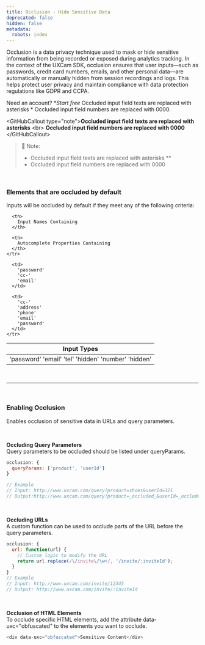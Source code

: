 ```yaml
---
title: Occlusion - Hide Sensitive Data
deprecated: false
hidden: false
metadata:
  robots: index
---
```

Occlusion is a data privacy technique used to mask or hide sensitive information from being recorded or exposed during analytics tracking. In the context of the UXCam SDK, occlusion ensures that user inputs—such as passwords, credit card numbers, emails, and other personal data—are automatically or manually hidden from session recordings and logs. This helps protect user privacy and maintain compliance with data protection regulations like GDPR and CCPA.

<GitHubCallout type="note">Need an account? \**<Anchor label="Start free" target="_blank" href="https://app.uxcam.com/signup">Start free</Anchor>* Occluded input field texts are replaced with asterisks \* Occluded input field numbers are replaced with 0000.</GitHubCallout>

\<GitHubCallout type="note">**Occluded input field texts are replaced with asterisks** \<br> **Occluded input field numbers are replaced with 0000** \</GitHubCallout>

> 📘 Note:
>
> * Occluded input field texts are replaced with asterisks \*\*
> * Occluded input field numbers are replaced with 0000

<br />

### Elements that are occluded by default

Inputs will be occluded by default if they meet any of the following criteria:

<Table align={["left","left","left"]}>
  <thead>
    <tr>
      <th>
        Input Types
      </th>

      <th>
        Input Names Containing
      </th>

      <th>
        Autocomplete Properties Containing
      </th>
    </tr>
  </thead>

  <tbody>
    <tr>
      <td>
        'password'
        'email'
        'tel'
        'hidden'
        'number'
        'hidden'
      </td>

      <td>
        'password'
        'cc-'
        'email'
      </td>

      <td>
        'cc-'
        'address'
        'phone'
        'email'
        'password'
      </td>
    </tr>
  </tbody>
</Table>

<br />

***

<br />

### Enabling Occlusion

Enables occlusion of sensitive data in URLs and query parameters.

<br />

**Occluding Query Parameters**\
Query parameters to be occluded should be listed under queryParams.

```javascript
occlusion: {  
  queryParams: ['product', 'userId']  
}

// Example  
// Input: http://www.uxcam.com/query?product=shoes&userId=321  
// Output:http://www.uxcam.com/query?product=_occluded_&userId=_occluded
```

<br />

**Occluding URLs**\
A custom function can be used to occlude parts of the URL before the query parameters.

```javascript
occlusion: {  
  url: function(url) {  
    // Custom logic to modify the URL  
    return url.replace(/\/invite\/\w+/, '/invite/:inviteId');  
  }  
}  
// Example  
// Input: http://www.uxcam.com/invite/12345  
// Output: http://www.uxcam.com/invite/:inviteId
```

<br />

**Occlusion of HTML Elements**\
To occlude specific HTML elements, add the attribute data-uxc="obfuscated" to the elements you want to occlude.

```javascript
<div data-uxc="obfuscated">Sensitive Content</div>
```